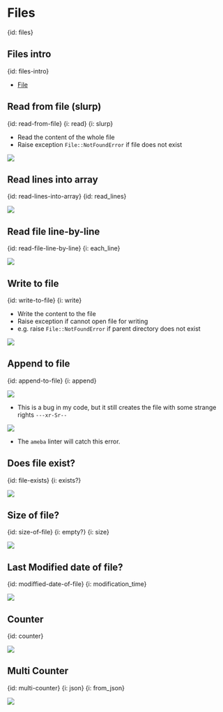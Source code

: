 # Files
{id: files}

## Files intro
{id: files-intro}

* [File](https://crystal-lang.org/api/File.html)

## Read from file (slurp)
{id: read-from-file}
{i: read}
{i: slurp}

* Read the content of the whole file
* Raise exception `File::NotFoundError` if file does not exist

![](examples/files/read_from_file.cr)

## Read lines into array
{id: read-lines-into-array}
{id: read_lines}

![](examples/files/read_lines.cr)


## Read file line-by-line
{id: read-file-line-by-line}
{i: each_line}

![](examples/files/read_line_by_line.cr)

## Write to file
{id: write-to-file}
{i: write}

* Write the content to the file
* Raise exception if cannot open file for writing
* e.g. raise `File::NotFoundError` if parent directory does not exist

![](examples/files/write_to_file.cr)

## Append to file
{id: append-to-file}
{i: append}

![](examples/files/append_to_file.cr)


* This is a bug in my code, but it still creates the file with some strange rights `---xr-Sr--`

![](examples/files/append_to_file_bug.cr)

* The `ameba` linter will catch this error.

## Does file exist?
{id: file-exists}
{i: exists?}

![](examples/files/file_exists.cr)

## Size of file?
{id: size-of-file}
{i: empty?}
{i: size}

![](examples/files/file_size.cr)

## Last Modified date of file?
{id: modiffied-date-of-file}
{i: modification_time}

![](examples/files/modification_time.cr)

## Counter
{id: counter}

![](examples/files/counter.cr)

## Multi Counter
{id: multi-counter}
{i: json}
{i: from_json}

![](examples/files/multi_counter.cr)
